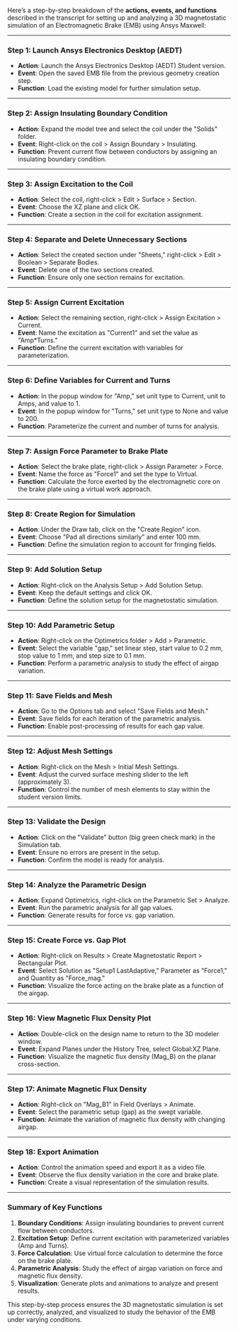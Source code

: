 Here’s a step-by-step breakdown of the **actions, events, and functions** described in the transcript for setting up and analyzing a 3D magnetostatic simulation of an Electromagnetic Brake (EMB) using Ansys Maxwell:

---

### **Step 1: Launch Ansys Electronics Desktop (AEDT)**
- **Action**: Launch the Ansys Electronics Desktop (AEDT) Student version.
- **Event**: Open the saved EMB file from the previous geometry creation step.
- **Function**: Load the existing model for further simulation setup.

---

### **Step 2: Assign Insulating Boundary Condition**
- **Action**: Expand the model tree and select the coil under the "Solids" folder.
- **Event**: Right-click on the coil > Assign Boundary > Insulating.
- **Function**: Prevent current flow between conductors by assigning an insulating boundary condition.

---

### **Step 3: Assign Excitation to the Coil**
- **Action**: Select the coil, right-click > Edit > Surface > Section.
- **Event**: Choose the XZ plane and click OK.
- **Function**: Create a section in the coil for excitation assignment.

---

### **Step 4: Separate and Delete Unnecessary Sections**
- **Action**: Select the created section under "Sheets," right-click > Edit > Boolean > Separate Bodies.
- **Event**: Delete one of the two sections created.
- **Function**: Ensure only one section remains for excitation.

---

### **Step 5: Assign Current Excitation**
- **Action**: Select the remaining section, right-click > Assign Excitation > Current.
- **Event**: Name the excitation as "Current1" and set the value as "Amp*Turns."
- **Function**: Define the current excitation with variables for parameterization.

---

### **Step 6: Define Variables for Current and Turns**
- **Action**: In the popup window for "Amp," set unit type to Current, unit to Amps, and value to 1.
- **Event**: In the popup window for "Turns," set unit type to None and value to 200.
- **Function**: Parameterize the current and number of turns for analysis.

---

### **Step 7: Assign Force Parameter to Brake Plate**
- **Action**: Select the brake plate, right-click > Assign Parameter > Force.
- **Event**: Name the force as "Force1" and set the type to Virtual.
- **Function**: Calculate the force exerted by the electromagnetic core on the brake plate using a virtual work approach.

---

### **Step 8: Create Region for Simulation**
- **Action**: Under the Draw tab, click on the "Create Region" icon.
- **Event**: Choose "Pad all directions similarly" and enter 100 mm.
- **Function**: Define the simulation region to account for fringing fields.

---

### **Step 9: Add Solution Setup**
- **Action**: Right-click on the Analysis Setup > Add Solution Setup.
- **Event**: Keep the default settings and click OK.
- **Function**: Define the solution setup for the magnetostatic simulation.

---

### **Step 10: Add Parametric Setup**
- **Action**: Right-click on the Optimetrics folder > Add > Parametric.
- **Event**: Select the variable "gap," set linear step, start value to 0.2 mm, stop value to 1 mm, and step size to 0.1 mm.
- **Function**: Perform a parametric analysis to study the effect of airgap variation.

---

### **Step 11: Save Fields and Mesh**
- **Action**: Go to the Options tab and select "Save Fields and Mesh."
- **Event**: Save fields for each iteration of the parametric analysis.
- **Function**: Enable post-processing of results for each gap value.

---

### **Step 12: Adjust Mesh Settings**
- **Action**: Right-click on the Mesh > Initial Mesh Settings.
- **Event**: Adjust the curved surface meshing slider to the left (approximately 3).
- **Function**: Control the number of mesh elements to stay within the student version limits.

---

### **Step 13: Validate the Design**
- **Action**: Click on the "Validate" button (big green check mark) in the Simulation tab.
- **Event**: Ensure no errors are present in the setup.
- **Function**: Confirm the model is ready for analysis.

---

### **Step 14: Analyze the Parametric Design**
- **Action**: Expand Optimetrics, right-click on the Parametric Set > Analyze.
- **Event**: Run the parametric analysis for all gap values.
- **Function**: Generate results for force vs. gap variation.

---

### **Step 15: Create Force vs. Gap Plot**
- **Action**: Right-click on Results > Create Magnetostatic Report > Rectangular Plot.
- **Event**: Select Solution as "Setup1 LastAdaptive," Parameter as "Force1," and Quantity as "Force_mag."
- **Function**: Visualize the force acting on the brake plate as a function of the airgap.

---

### **Step 16: View Magnetic Flux Density Plot**
- **Action**: Double-click on the design name to return to the 3D modeler window.
- **Event**: Expand Planes under the History Tree, select Global:XZ Plane.
- **Function**: Visualize the magnetic flux density (Mag_B) on the planar cross-section.

---

### **Step 17: Animate Magnetic Flux Density**
- **Action**: Right-click on "Mag_B1" in Field Overlays > Animate.
- **Event**: Select the parametric setup (gap) as the swept variable.
- **Function**: Animate the variation of magnetic flux density with changing airgap.

---

### **Step 18: Export Animation**
- **Action**: Control the animation speed and export it as a video file.
- **Event**: Observe the flux density variation in the core and brake plate.
- **Function**: Create a visual representation of the simulation results.

---

### **Summary of Key Functions**
1. **Boundary Conditions**: Assign insulating boundaries to prevent current flow between conductors.
2. **Excitation Setup**: Define current excitation with parameterized variables (Amp and Turns).
3. **Force Calculation**: Use virtual force calculation to determine the force on the brake plate.
4. **Parametric Analysis**: Study the effect of airgap variation on force and magnetic flux density.
5. **Visualization**: Generate plots and animations to analyze and present results.

This step-by-step process ensures the 3D magnetostatic simulation is set up correctly, analyzed, and visualized to study the behavior of the EMB under varying conditions.